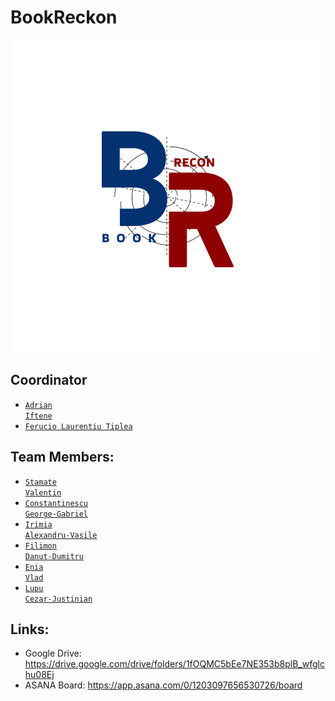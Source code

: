 # BookReckon

<img src="./assets/images/logo.png" />

## Coordinator
* <code>[Adrian Iftene](https://github.com/adiftene1)</code>
* <code>[Ferucio Laurentiu Tiplea]()</code>

## Team Members:
* <code>[Stamate Valentin](https://github.com/StamateValentin)</code>
* <code>[Constantinescu George-Gabriel](https://github.com/iceeye7gabi)</code>
* <code>[Irimia Alexandru-Vasile](https://github.com/alexandru-irimia)</code>
* <code>[Filimon Danut-Dumitru](https://github.com/Danie83)</code>
* <code>[Enia Vlad](https://github.com/Vlad-Enia)</code>
* <code>[Lupu Cezar-Justinian](https://github.com/cezaruss)</code>

## Links: 
* Google Drive: https://drive.google.com/drive/folders/1fOQMC5bEe7NE353b8plB_wfglchu08Ej
* ASANA Board: https://app.asana.com/0/1203097656530726/board
